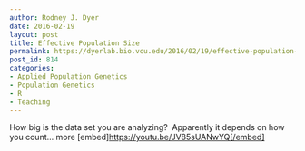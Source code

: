 ```yaml
---
author: Rodney J. Dyer
date: 2016-02-19
layout: post
title: Effective Population Size
permalink: https://dyerlab.bio.vcu.edu/2016/02/19/effective-population-size/index.html
post_id: 814
categories: 
- Applied Population Genetics
- Population Genetics
- R
- Teaching
---
```

How big is the data set you are analyzing?  Apparently it depends on how you count...
more
[embed]https://youtu.be/JV85sUANwYQ[/embed]
